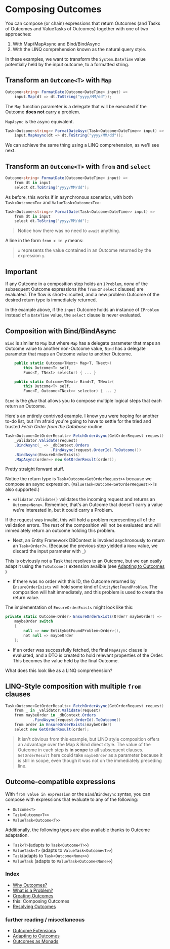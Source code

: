 # Composing Outcomes

You can compose (or chain) expressions that return Outcomes (and Tasks of Outcomes and ValueTasks of Outcomes)
together with one of two approaches:
1. With Map/MapAsync and Bind/BindAsync
2. With the LINQ comprehension known as the natural query style.

In these examples, we want to transform the `System.DateTime` value potentially held by the input outcome, to a formatted string.

## Transform an `Outcome<T>` with `Map`

```csharp
Outcome<string> FormatDate(Outcome<DateTime> input) =>
    input.Map(dt => dt.ToString("yyyy/MM/dd"));
```

The `Map` function parameter is a delegate that will be executed if the Outcome **does not** carry a problem.

`MapAsync` is the async equivalent.

```csharp
Task<Outcome<string>> FormatDateAsyc(Task<Outcome<DateTime>> input) =>
    input.MapAsync(dt => dt.ToString("yyyy/MM/dd"));
```

We can achieve the same thing using a LINQ comprehension, as we'll see next.

## Transform an `Outcome<T>` with `from` and `select`

```csharp
Outcome<string> FormatDate(Outcome<DateTime> input) =>
    from dt in input
    select dt.ToString("yyyy/MM/dd");
```

As before, this works if in asynchronous scenarios, with both `Task<Outcome<T>>` and `ValueTask<Outcome<T>>`:

```csharp
Task<Outcome<string>> FormatDate(Task<Outcome<DateTime>> input) =>
    from dt in input
    select dt.ToString("yyyy/MM/dd");
```

> Notice how there was no need to `await` anything. 

A line in the form `from x in y` means:
> `x` represents the value contained in an Outcome returned by the expression `y`.

## Important
If any Outcome in a composition step holds an `IProblem`, *none* of the subsequent Outcome expressions (the `from` or `select` clauses) are evaluated. 
The flow is short-circuited, and a new problem Outcome of the desired return type is immediately returned.

In the example above, if the `input` Outcome holds an instance of `IProblem` instead of a `DateTime` value, the `select` clause is never evaluated.

## Composition with Bind/BindAsync

`Bind` is similar to `Map` but where `Map` has a delegate parameter that maps an Outcome value to another non-Outcome value, 
`Bind` has a delegate parameter that maps an Outcome value to another Outcome.

```csharp
    public static Outcome<TNext> Map<T, TNext>(
        this Outcome<T> self,
        Func<T, TNext> selector) { ... }

    public static Outcome<TNext> Bind<T, TNext>(
        this Outcome<T> self,
        Func<T, Outcome<TNext>> selector) { ... }
```

`Bind` is the *glue* that allows you to compose multiple logical steps that each return an Outcome.

Here's an entirely contrived example. I know you were hoping for another to-do list, but I'm afraid you're
going to have to settle for the tried and trusted *Fetch Order from the Database* routine.

```csharp
Task<Outcome<GetOrderResult>> FetchOrderAsync(GetOrderRequest request) =>
    _validator.Validate(request)
    .BindAsync(_ => _dbContext.Orders
                    .FindAsync(request.OrderId).ToOutcome())
    .BindAsync(EnsureOrderExists)
    .MapAsync(order=> new GetOrderResult(order));
```

Pretty straight forward stuff.

Notice the return type is `Task<Outcome<GetOrderRequest>>` because we compose an async expression. (`ValueTask<Outcome<GetOrderRequest>>` is also supported.)

- `validator.Validate()` validates the incoming request and returns an `Outcome<None>`. 
Remember, that's an Outcome that doesn't carry a value we're interested in, but it could carry a Problem.

If the request was invalid, this will hold a problem representing all of the validation errors. 
The rest of the composition will not be evaluated and will immediately return an outcome holding this problem.

- Next, an Entity Framework DBContext is invoked asychronously to return an `Task<Order?>`. 
(Because the previous step yielded a `None` value, we discard the input parameter with `_`)

This is obviously not a Task that resolves to an Outcome, but we can easily adapt it using the `ToOutcome()` 
extension availble (see [Adapting to Outcomes](outcome-adaptation.md) )

- If there was no order with this ID, the Outcome returned by `EnsureOrderExists` will hold some kind of `EntityNotFoundProblem`. 
The composition will halt immediately, and this problem is used to create the return value.

The implementation of `EnsureOrderExists` might look like this:

```csharp
private static Outcome<Order> EnsureOrderExists(Order? maybeOrder) =>
    maybeOrder switch
    {
        null => new EntityNotFoundProblem<Order>(),
        not null => maybeOrder
    };
```

- If an order was successfully fetched, the final `MapAsync` clause is evaluated, and a DTO is created to hold relevant properties of the Order. 
This becomes the value held by the final Outcome.

What does this look like as a LINQ comprehension?

## LINQ-Style composition with multiple `from` clauses

```csharp
Task<Outcome<GetOrderResult>> FetchOrderAsync(GetOrderRequest request) =>
    from _ in _validator.Validate(request)
    from maybeOrder in _dbContext.Orders
            .FindAsync(request.OrderId).ToOutcome()
    from order in EnsureOrderExists(maybeOrder)
    select new GetOrderResult(order);
```

> It isn't obvious from this example, but LINQ style composition offers an advantage over the Map & Bind direct style.
The value of the Outcome in each step is **in scope** to all subsequent clauses. 
`GetOrderResult` here could take `maybeOrder` as a parameter because it is still in scope, even though it was not on the immediately preceding line.


## Outcome-compatible expressions
With `from value in expression` or the `Bind`/`BindAsync` syntax, you can compose with expressions that evaluate to any of the following:

- `Outcome<T>`
- `Task<Outcome<T>>`
- `ValueTask<Outcome<T>>`

Additionally, the following types are also available thanks to Outcome adaptation.

- `Task<T>`(adapts to `Task<Outcome<T>>`)
- `ValueTask<T>` (adapts to `ValueTask<Outcome<T>>`)
- `Task`(adapts to `Task<Outcome<None>>`)
- `ValueTask` (adapts to `ValueTask<Outcome<None>>`)

### Index
- [Why Outcomes?](../readme.md)
- [What is a Problem?](what-is-a-problem.md)
- [Creating Outcomes](creating-outcomes.md)
- this: Composing Outcomes
- [Resolving Outcomes](resolving-outcomes.md)

### further reading / miscellaneous
- [Outcome Extensions](outcome-extensions.md)
- [Adapting to Outcomes](outcome-adaptation.md)
- [Outcomes as Monads](outcomes-as-monads.md)